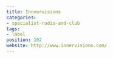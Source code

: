 ```yaml
---
title: Innvervisions
categories:
- specialist-radio-and-club
tags:
- label
position: 192
website: http://www.innervisions.com/
---
```


